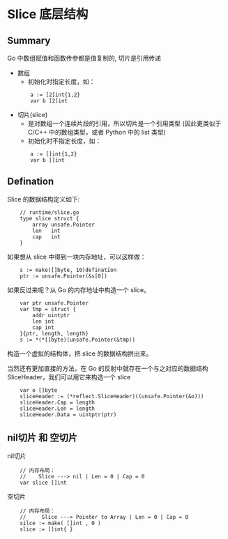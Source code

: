 # Slice 底层结构

## Summary
Go 中数组赋值和函数传参都是值复制的, 切片是引用传递
- 数组
    + 初始化时指定长度，如：
    ```
        a := [2]int{1,2}
        var b [2]int
    ```
- 切片(slice)
    + 是对数组一个连续片段的引用，所以切片是一个引用类型 (因此更类似于 C/C++ 中的数组类型，或者 Python 中的 list 类型)
    + 初始化时不指定长度，如：
    ```
        a := []int{1,2}
        var b []int
    ```

## Defination
Slice 的数据结构定义如下: 
```
    // runtime/slice.go
    type slice struct {
        array unsafe.Pointer
        len   int
        cap   int
    }
```

如果想从 slice 中得到一块内存地址，可以这样做：
```
    s := make([]byte, 10)defination
    ptr := unsafe.Pointer(&s[0])
```

如果反过来呢？从 Go 的内存地址中构造一个 slice。
```
    var ptr unsafe.Pointer
    var tmp = struct {
        addr uintptr
        len int
        cap int
    }{ptr, length, length}
    s := *(*[]byte)(unsafe.Pointer(&tmp))
```
构造一个虚拟的结构体，把 slice 的数据结构拼出来。

当然还有更加直接的方法，在 Go 的反射中就存在一个与之对应的数据结构 SliceHeader，我们可以用它来构造一个 slice
```
    var o []byte
    sliceHeader := (*reflect.SliceHeader)((unsafe.Pointer(&o)))
    sliceHeader.Cap = length
    sliceHeader.Len = length
    sliceHeader.Data = uintptr(ptr)
```

## nil切片 和 空切片
nil切片
```
    // 内存布局：
    //    Slice ---> nil | Len = 0 | Cap = 0
    var slice []int
```

空切片
```
    // 内存布局：
    //     Slice ---> Pointer to Array | Len = 0 | Cap = 0
    silce := make( []int , 0 )
    slice := []int{ }
```
